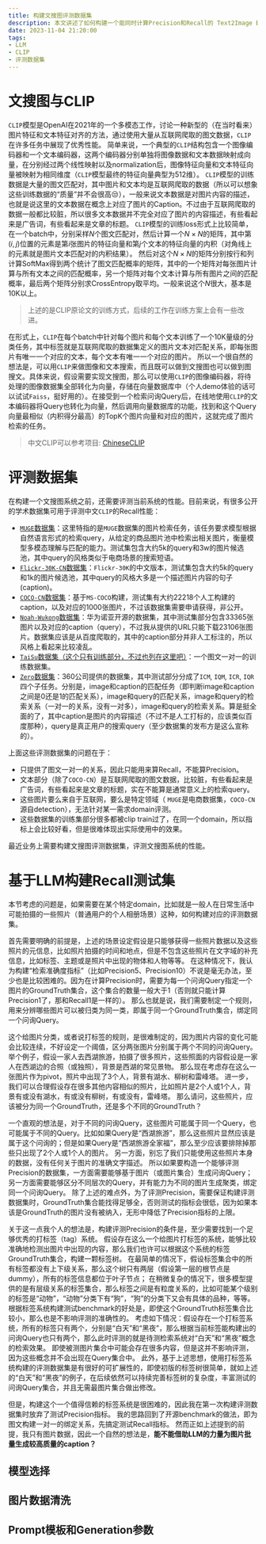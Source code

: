 ```yaml
---
title: 构建文搜图评测数据集
description: 本文讲述了如何构建一个能同时计算Precision和Recall的 Text2Image Benchmark
date: 2023-11-04 21:20:00
tags:
- LLM
- CLIP
- 评测数据集
---
```


# 文搜图与CLIP
`CLIP`模型是OpenAI在2021年的一个多模态工作，讨论一种新型的（在当时看来）图片特征和文本特征对齐的方法，通过使用大量从互联网爬取的图文数据，`CLIP`在许多任务中展现了优秀性能。
简单来说，一个典型的`CLIP`结构包含一个图像编码器和一个文本编码器，这两个编码器分别单独将图像数据和文本数据映射成向量，在分别经过两个线性映射以及normalization后，图像特征向量和文本特征向量被映射为相同维度（`CLIP`模型最终的特征向量典型为512维）。
`CLIP`模型的训练数据是大量的图文匹配对，其中图片和文本均是互联网爬取的数据（所以可以想象这些训练数据的“质量”并不会很高😒），一般来说文本数据是对图片内容的描述，也就是说这里的文本数据在概念上对应了图片的Caption。不过由于互联网爬取的数据一般都比较脏，所以很多文本数据并不完全对应了图片的内容描述，有些看起来是广告词，有些看起来是文章的标题。
`CLIP`模型的训练loss形式上比较简单，在一个batch中，分别采样$N$个图文匹配对，然后计算一个$N\times N$的矩阵，其中第$(i,j)$位置的元素是第$i$张图片的特征向量和第$j$个文本的特征向量的内积（对角线上的元素就是图片文本匹配对的内积结果）。
然后对这个$N\times N$的矩阵分别按行和列计算SoftMax得到两个统计了图文匹配概率的矩阵，其中的一个矩阵对每张图片计算与所有文本之间的匹配概率，另一个矩阵对每个文本计算与所有图片之间的匹配概率，最后两个矩阵分别求CrossEntropy取平均。一般来说这个$N$很大，基本是10K以上。

> 上述的是CLIP原论文的训练方式，后续的工作在训练方案上会有一些改进。

在形式上，`CLIP`在每个batch中针对每个图片和每个文本训练了一个10K量级的分类任务，其中标签就是互联网爬取的数据集定义的图片文本对匹配关系，即每张图片有唯一一个对应的文本，每个文本有唯一一个对应的图片。
所以一个很自然的想法是，可以用`CLIP`来做图像和文本搜索，而且既可以做到文搜图也可以做到图搜文。具体来说，假设需要实现文搜图，那么可以使用`CLIP`的图像编码器，将待处理的图像数据集全部转化为向量，存储在向量数据库中（个人demo体验的话可以试试`Faiss`，挺好用的）。在接受到一个检索问询Query后，在线地使用`CLIP`的文本编码器将Query也转化为向量，然后调用向量数据库的功能，找到和这个Query向量最相似（内积得分最高）的TopK个图片向量和对应的图片，这就完成了图片检索的任务。

> 中文CLIP可以参考项目: [ChineseCLIP](https://github.com/OFA-Sys/Chinese-CLIP)

# 评测数据集
在构建一个文搜图系统之前，还需要评测当前系统的性能。目前来说，有很多公开的学术数据集可用于评测中文`CLIP`的Recall性能：

- [`MUGE`数据集](https://tianchi.aliyun.com/dataset/107332)：这里特指的是`MUGE`数据集的图片检索任务，该任务要求模型根据自然语言形式的检索query，从给定的商品图片池中检索出相关图片，衡量模型多模态理解与匹配的能力。测试集包含大约5k的query和3w的图片候选池，其中query的风格类似于电商场景的搜索短语。
- [`Flickr-30K-CN`数据集](https://github.com/li-xirong/cross-lingual-cap)：`Flickr-30K`的中文版本，测试集包含大约5k的query和1k的图片候选池，其中query的风格大多是一个描述图片内容的句子(caption)。
- [`COCO-CN`数据集](https://github.com/li-xirong/coco-cn)：基于`MS-COCO`构建，测试集有大约22218个人工构建的caption，以及对应的1000张图片，不过该数据集需要申请获得，非公开。
- [`Noah-Wukong`数据集](https://wukong-dataset.github.io/wukong-dataset/)：华为诺亚开源的数据集，其中测试集部分包含33365张图片以及对应的caption（query），不过我从提供的URL只能下载23106张图片。数据集应该是从百度爬取的，其中的caption部分并非人工标注的，所以风格上看起来比较凌乱。
- [`TaiSu`数据集（这个只有训练部分，不过也列在这里吧）](https://github.com/ksOAn6g5/TaiSu)：一个图文一对一的训练数据集。
- [`Zero`数据集](https://zero.so.com/)：360公司提供的数据集，其中测试部分分成了`ICM`, `IQM`, `ICR`, `IQR`四个子任务。分别是，image和caption的匹配任务（即判断image和caption之间是0还是1的匹配关系），image和query的匹配关系，image和query的检索关系（一对一的关系，没有一对多），image和query的检索关系。算是挺全面的了，其中caption是图片的内容描述（不过不是人工打标的，应该类似百度那种），query是真正用户的搜索query（至少数据集的发布方是这么宣称的）。

上面这些评测数据集的问题在于：

- 只提供了图文一对一的关系，因此只能用来算Recall，不能算Precision。
- 文本部分（除了`COCO-CN`）是互联网爬取的图文数据，比较脏，有些看起来是广告词，有些看起来是文章的标题，实在不能算是通常意义上的检索query。
- 这些图片要么来自于互联网，要么是特定领域（ `MUGE`是电商数据集，`COCO-CN`源自detection），无法针对某一需求domain评测。
- 这些数据集的训练集部分很多都被clip train过了，在同一个domain，所以指标上会比较好看，但是很难体现出实际使用中的效果。

最近业务上需要构建文搜图评测数据集，评测文搜图系统的性能。

# 基于LLM构建Recall测试集
本节考虑的问题是，如果需要在某个特定domain，比如就是一般人在日常生活中可能拍摄的一些照片（普通用户的个人相册场景）这种，如何构建对应的评测数据集。

首先需要明确的前提是，上述的场景设定假设是只能够获得一些照片数据以及这些照片的元信息，比如照片拍摄的时间和地点，但是不包含这些照片在文字域的补充信息，比如标签、主题或是照片中出现的物体和人物等等。
在这种情况下，我认为构建“检索准确度指标”（比如Precision5、Precision10）不说是毫无办法，至少也是比较困难的。因为在计算Precision时，需要为每一个问询Query指定一个图片的GroundTruth集合，这个集合的数量一般大于1（否则就只能计算Precision1了，那和Recall1是一样的）。
那么也就是说，我们需要制定一个规则，用来分辨哪些图片可以被归类为同一类，即属于同一个GroundTruth集合，绑定同一个问询Query。

这个给图片分类，或者说打标签的规则，是很难制定的，因为图片内容的变化可能会比较连续，不好设定一个阈值，区分两张图片分别属于两个不同的问询Query。
举个例子，假设一家人去西湖旅游，拍摄了很多照片，这些照面的内容假设是一家人在西湖边的合照（或独照），背景是西湖的常见景物。
那么现在考虑存在这么一张图片作为pivot，照片中出现了3个人，背景有湖水、柳树和雷峰塔。
进一步，我们可以合理假设存在很多其他内容相似的照片，比如照片是2个人或1个人，背景有或没有湖水，有或没有柳树，有或没有，雷峰塔。
那么请问，这些照片，应该被分为同一个GroundTruth，还是多个不同的GroundTruth？

一个直观的想法是，对于不同的问询Query，这些图片可能属于同一个Query，也可能属于不同的Query。比如如果Query是“西湖旅游”，那么这些照片显然应该是属于这个问询的；但是如果Query是“西湖旅游全家福”，那么至少应该要排除掉那些只出现了2个人或1个人的图片。
另一方面，别忘了我们只能使用这些照片本身的数据，没有任何关于图片的准确文字描述。
所以如果要构造一个能够评测Precision的数据集，一方面需要能够基于图片（或图片集合）生成问询Query；另一方面需要能够区分不同层次的Query，并有能力为不同的图片生成聚类，绑定同一个问询Query。
除了上述的难点外，为了评测Precision，需要保证构建评测数据集时，GroundTruth集合能找得足够全，否则测试的指标会很低，因为如果本该是GroundTruth的图片没有被纳入，无形中降低了Precision指标的上限。

关于这一点我个人的想法是，构建评测Precision的条件是，至少需要找到一个足够优秀的打标签（tag）系统。
假设存在这么一个给图片打标签的系统，能够比较准确地检测出图片中出现的内容，那么我们也许可以根据这个系统的标签GroundTruth集合，构建一颗标签树。
在最简单的情况下，假设标签集合中的所有标签都没有上下级关系，那么这个树只有两层（假设第一层的根节点是dummy），所有的标签信息都位于叶子节点；
在稍微复杂的情况下，很多模型提供的是有层级关系的标签集合，那么标签之间是有粒度关系的，比如可能某个级别的标签是“动物”，“动物”分类下有“狗”，“狗”的分类下又会有具体的品种，等等。
根据标签系统构建测试benchmark的好处是，即使这个GroundTruth标签集合比较小，那么也是不影响评测的准确性的。
考虑如下情况：假设存在一个打标签系统，所有的标签只有两个，分别是“白天”和“黑夜”，那么根据当前标签能构建出的问询Query也只有两个，那么此时评测的就是待测检索系统对“白天”和“黑夜”概念的检索效果。
即使被测图片集合中可能会存在很多内容，但是这并不影响评测，因为这些概念并不会出现在Query集合中。
此外，基于上述思想，使用打标签系统构建的评测数据集是有很好的可扩展性的，即使初版的标签树很简单，就如上述的“白天”和“黑夜”的例子，在后续依然可以持续完善标签树的复杂度，丰富测试的问询Query集合，并且无需最图片集合做出修改。

但是，构建这个一个值得信赖的标签系统是很困难的，因此我在第一次构建评测数据集时放弃了测试Precision指标。
我的思路回到了开源benchmark的做法，即为图文构建一对一的绑定关系，先搞定测试Recall指标。
然而正如上述提到的前提，我只有图片数据，因此一个自然的想法是，**能不能借助LLM的力量为图片批量生成较高质量的caption？**

## 模型选择

## 图片数据清洗

## Prompt模板和Generation参数